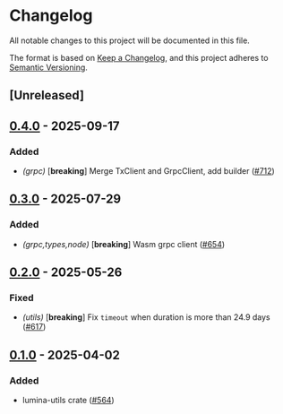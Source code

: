 # Changelog

All notable changes to this project will be documented in this file.

The format is based on [Keep a Changelog](https://keepachangelog.com/en/1.0.0/),
and this project adheres to [Semantic Versioning](https://semver.org/spec/v2.0.0.html).

## [Unreleased]

## [0.4.0](https://github.com/eigerco/lumina/compare/lumina-utils-v0.3.0...lumina-utils-v0.4.0) - 2025-09-17

### Added

- *(grpc)* [**breaking**] Merge TxClient and GrpcClient, add builder ([#712](https://github.com/eigerco/lumina/pull/712))

## [0.3.0](https://github.com/eigerco/lumina/compare/lumina-utils-v0.2.0...lumina-utils-v0.3.0) - 2025-07-29

### Added

- *(grpc,types,node)* [**breaking**] Wasm grpc client ([#654](https://github.com/eigerco/lumina/pull/654))

## [0.2.0](https://github.com/eigerco/lumina/compare/lumina-utils-v0.1.0...lumina-utils-v0.2.0) - 2025-05-26

### Fixed

- *(utils)* [**breaking**] Fix `timeout` when duration is more than 24.9 days ([#617](https://github.com/eigerco/lumina/pull/617))

## [0.1.0](https://github.com/eigerco/lumina/releases/tag/lumina-utils-v0.1.0) - 2025-04-02

### Added

- lumina-utils crate ([#564](https://github.com/eigerco/lumina/pull/564))
